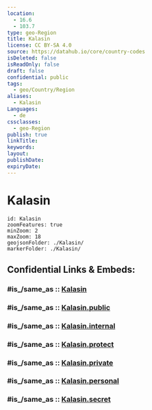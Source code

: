 ```yaml
---
location:
  - 16.6
  - 103.7
type: geo-Region
title: Kalasin
license: CC BY-SA 4.0
source: https://datahub.io/core/country-codes
isDeleted: false
isReadOnly: false
draft: false
confidential: public
tags:
  - geo/Country/Region
aliases:
  - Kalasin
Languages:
  - de
cssclasses:
  - geo-Region
publish: true
linkTitle:
keywords:
layout:
publishDate:
expiryDate:
---
```


# Kalasin

```leaflet
id: Kalasin
zoomFeatures: true 
minZoom: 2 
maxZoom: 18
geojsonFolder: ./Kalasin/
markerFolder: ./Kalasin/
```


## Confidential Links & Embeds: 

### #is_/same_as :: [Kalasin](/_Standards/Earth/Continent/Asia/Asia~South~East/Thailand/Provinces~Thailand/Kalasin.md) 

### #is_/same_as :: [Kalasin.public](/_public/Earth/Continent/Asia/Asia~South~East/Thailand/Provinces~Thailand/Kalasin.public.md) 

### #is_/same_as :: [Kalasin.internal](/_internal/Earth/Continent/Asia/Asia~South~East/Thailand/Provinces~Thailand/Kalasin.internal.md) 

### #is_/same_as :: [Kalasin.protect](/_protect/Earth/Continent/Asia/Asia~South~East/Thailand/Provinces~Thailand/Kalasin.protect.md) 

### #is_/same_as :: [Kalasin.private](/_private/Earth/Continent/Asia/Asia~South~East/Thailand/Provinces~Thailand/Kalasin.private.md) 

### #is_/same_as :: [Kalasin.personal](/_personal/Earth/Continent/Asia/Asia~South~East/Thailand/Provinces~Thailand/Kalasin.personal.md) 

### #is_/same_as :: [Kalasin.secret](/_secret/Earth/Continent/Asia/Asia~South~East/Thailand/Provinces~Thailand/Kalasin.secret.md)

